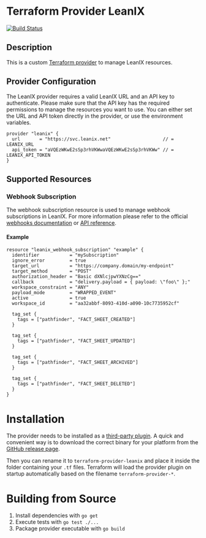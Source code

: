 # Terraform Provider LeanIX

[![Build Status](https://travis-ci.org/codecentric/terraform-provider-leanix.svg?branch=master)](https://travis-ci.org/codecentric/terraform-provider-leanix)

## Description

This is a custom [Terraform provider](https://www.terraform.io/docs/providers/index.html) to manage LeanIX resources.

## Provider Configuration

The LeanIX provider requires a valid LeanIX URL and an API key to authenticate. Please make sure that the API key has the required permissions to manage the resources you want to use. You can either set the URL and API token directly in the provider, or use the environment variables.

```
provider "leanix" {
  url       = "https://svc.leanix.net"                   // = LEANIX_URL
  api_token = "aVQEzWKwE2sSp3rhVKWwaVQEzWKwE2sSp3rhVKWw" // = LEANIX_API_TOKEN
}
```

## Supported Resources

### Webhook Subscription

The webhook subscription resource is used to manage webhook subscriptions in LeanIX. For more information please refer to the official [webhooks documentation](https://dev.leanix.net/docs/webhooks) or [API reference](https://svc.leanix.net/services/webhooks/v1/docs/#/).

#### Example

```
resource "leanix_webhook_subscription" "example" {
  identifier           = "mySubscription"
  ignore_error         = true
  target_url           = "https://company.domain/my-endpoint"
  target_method        = "POST"
  authorization_header = "Basic dXNlcjpwYXNzCg=="
  callback             = "delivery.payload = { payload: \"foo\" };"
  workspace_constraint = "ANY"
  payload_mode         = "WRAPPED_EVENT"
  active               = true
  workspace_id         = "aa32abbf-8093-410d-a090-10c7735952cf"

  tag_set {
    tags = ["pathfinder", "FACT_SHEET_CREATED"]
  }

  tag_set {
    tags = ["pathfinder", "FACT_SHEET_UPDATED"]
  }

  tag_set {
    tags = ["pathfinder", "FACT_SHEET_ARCHIVED"]
  }

  tag_set {
    tags = ["pathfinder", "FACT_SHEET_DELETED"]
  }
}
```

# Installation

The provider needs to be installed as a [third-party plugin](https://www.terraform.io/docs/configuration/providers.html#third-party-plugins). A quick and convenient way is to download the correct binary for your platform from the [GitHub release page](https://github.com/codecentric/terraform-provider-leanix/releases). 

Then you can rename it to `terraform-provider-leanix` and place it inside the folder containing your `.tf` files. Terraform will load the provider plugin on startup automatically based on the filename `terraform-provider-*`.

# Building from Source

1. Install dependencies with `go get`
2. Execute tests with `go test ./...`
2. Package provider executable with `go build`
